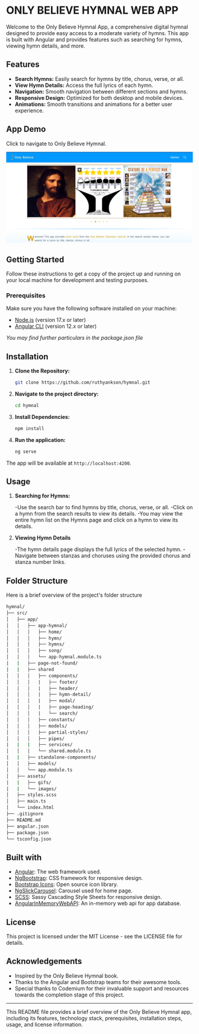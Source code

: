 # ONLY BELIEVE HYMNAL WEB APP

Welcome to the Only Believe Hymnal App, a comprehensive digital hymnal designed to provide easy access to a moderate variety of hymns. This app is built with Angular and provides features such as searching for hymns, viewing hymn details, and more.

## Features

- **Search Hymns:** Easily search for hymns by title, chorus, verse, or all.
- **View Hymn Details:** Access the full lyrics of each hymn.
- **Navigation:** Smooth navigation between different sections and hymns.
- **Responsive Design:** Optimized for both desktop and mobile devices.
- **Animations:** Smooth transitions and animations for a better user experience.

## App Demo

Click to navigate to Only Believe Hymnal.

<a href="https://ruthyankson.github.io/hymnal/" target="_blank">
  <img src="media/hymnal.png" alt="Only Believe Hymnal">
</a>

## Getting Started

Follow these instructions to get a copy of the project up and running on your local machine for development and testing purposes.

### Prerequisites

Make sure you have the following software installed on your machine:

<ul>
  <li>
    <a href="https://nodejs.org/" target="_blank">Node.js</a> (version 17.x or later)
  </li>
  <li>
    <a href="https://angular.io/cli" target="_blank">Angular CLI</a> (version 12.x or later)
  </li>
</ul>

*You may find further particulars in the package.json file*

## Installation

1. **Clone the Repository:**

    ```sh
    git clone https://github.com/ruthyankson/hymnal.git
    ```
2. **Navigate to the project directory:**
    
    ```sh
    cd hymnal
    ```

3. **Install Dependencies:**

    ```sh
    npm install
    ```

4. **Run the application:**

    ```sh
    ng serve
    ```
The app will be available at `http://localhost:4200`.


## Usage

1. **Searching for Hymns:** 

    -Use the search bar to find hymns by title, chorus, verse, or all.
    -Click on a hymn from the search results to view its details.
    -You may view the entire hymn list on the Hymns page and click on a hymn to view its details.

2. **Viewing Hymn Details**

    -The hymn details page displays the full lyrics of the selected hymn.
    -Navigate between stanzas and choruses using the provided chorus and stanza number links.

## Folder Structure
Here is a brief overview of the project's folder structure

  ```sh
  hymnal/
  ├── src/
  │   ├── app/
  │   │   ├── app-hymnal/
  │   │   │   ├── home/
  │   │   │   ├── hymn/
  │   │   │   ├── hymns/
  │   │   │   ├── song/
  │   │   │   └── app-hymnal.module.ts
  |   |   ├── page-not-found/
  |   |   ├── shared
  │   │   │   ├── components/
  │   │   │   |   ├── footer/
  │   │   │   |   ├── header/
  │   │   │   |   ├── hymn-detail/
  │   │   │   |   ├── modal/
  │   │   │   |   ├── page-heading/
  │   │   │   |   └── search/
  │   │   │   ├── constants/
  │   │   │   ├── models/
  │   │   │   ├── partial-styles/
  │   │   │   ├── pipes/
  |   |   |   ├── services/
  │   │   │   └── shared.module.ts
  |   |   ├── standalone-components/
  │   │   ├── models/
  │   │   └── app.module.ts
  │   ├── assets/
  |   |   ├── gifs/
  |   |   └── images/
  │   ├── styles.scss
  │   ├── main.ts
  │   └── index.html
  ├── .gitignore
  ├── README.md
  ├── angular.json
  ├── package.json
  └── tsconfig.json
  ```

## Built with
- <a href="https://angular.io/cli" target="_blank">Angular</a>: The web framework used.
- <a href="https://ng-bootstrap.github.io/#/home" target="_blank">NgBootstrap</a>: CSS framework for responsive design.
- <a href="https://icons.getbootstrap.com" target="_blank">Bootstrap Icons</a>: Open source icon library.
- <a href="https://www.npmjs.com/package/ngx-slick-carousel" target="_blank">NgSlickCarousel</a>: Carousel used for home page.
- <a href="https://sass-lang.com/documentation/syntax" target="_blank">SCSS</a>: Sassy Cascading Style Sheets for responsive design.
- <a href="https://github.com/angular/in-memory-web-api" target="_blank">AngularInMemoryWebAPI</a>: An in-memory web api for app database.

## License

This project is licensed under the MIT License - see the LICENSE file for details.

## Acknowledgements
- Inspired by the Only Believe Hymnal book.
- Thanks to the Angular and Bootstrap teams for their awesome tools.
- Special thanks to Codemium for their invaluable support and resources towards the completion stage of this project.

<hr>

This README file provides a brief overview of the Only Believe Hymnal app, including its features, technology stack, prerequisites, installation steps, usage, and license information.


